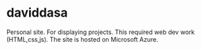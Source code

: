# daviddasa
Personal site. For displaying projects.
This required web dev work (HTML,css,js). The site is hosted on Microsoft Azure.
